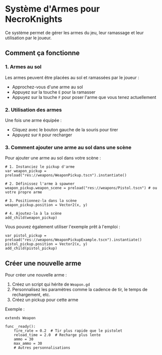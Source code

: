 # Système d'Armes pour NecroKnights

Ce système permet de gérer les armes du jeu, leur ramassage et leur utilisation par le joueur.

## Comment ça fonctionne

### 1. Armes au sol

Les armes peuvent être placées au sol et ramassées par le joueur :
- Approchez-vous d'une arme au sol
- Appuyez sur la touche `E` pour la ramasser
- Appuyez sur la touche `F` pour poser l'arme que vous tenez actuellement

### 2. Utilisation des armes

Une fois une arme équipée :
- Cliquez avec le bouton gauche de la souris pour tirer
- Appuyez sur `R` pour recharger

### 3. Comment ajouter une arme au sol dans une scène 

Pour ajouter une arme au sol dans votre scène :

```gdscript
# 1. Instanciez le pickup d'arme
var weapon_pickup = preload("res://weapons/WeaponPickup.tscn").instantiate()

# 2. Définissez l'arme à spawner
weapon_pickup.weapon_scene = preload("res://weapons/Pistol.tscn") # ou votre propre arme

# 3. Positionnez-la dans la scène
weapon_pickup.position = Vector2(x, y)

# 4. Ajoutez-la à la scène
add_child(weapon_pickup)
```

Vous pouvez également utiliser l'exemple prêt à l'emploi :
```gdscript
var pistol_pickup = preload("res://weapons/WeaponPickupExample.tscn").instantiate()
pistol_pickup.position = Vector2(x, y)
add_child(pistol_pickup)
```

## Créer une nouvelle arme

Pour créer une nouvelle arme :

1. Créez un script qui hérite de `Weapon.gd`
2. Personnalisez les paramètres comme la cadence de tir, le temps de rechargement, etc.
3. Créez un pickup pour cette arme

Exemple :
```gdscript
extends Weapon

func _ready():
    fire_rate = 0.2  # Tir plus rapide que le pistolet
    reload_time = 2.0  # Recharge plus lente
    ammo = 30
    max_ammo = 30
    # Autres personnalisations
``` 